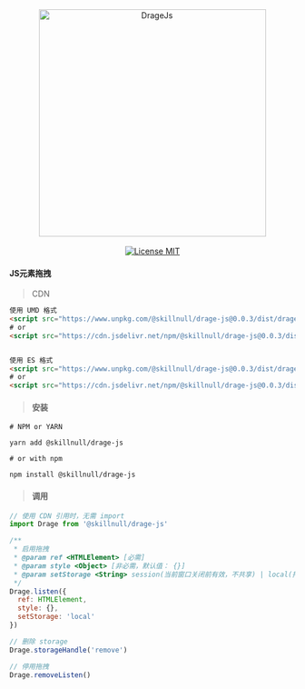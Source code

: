 <div align="center">
  <img src="http://skillnull.com/others/images/DrageJs.png" width="400px" alt="DrageJs">
</div>
<br>
<div align="center" >
  <a href="http://www.skillnull.com"><img src="http://skillnull.com/others/images/brand/MIT.svg" alt="License MIT"></a>
</div>

#### JS元素拖拽

> CDN
```html
使用 UMD 格式
<script src="https://www.unpkg.com/@skillnull/drage-js@0.0.3/dist/drage.js"></script>
# or
<script src="https://cdn.jsdelivr.net/npm/@skillnull/drage-js@0.0.3/dist/drage.js"></script>


使用 ES 格式
<script src="https://www.unpkg.com/@skillnull/drage-js@0.0.3/dist/drage.es.js" type="module"></script>
# or
<script src="https://cdn.jsdelivr.net/npm/@skillnull/drage-js@0.0.3/dist/drage.es.js" type="module"></script>
``` 

> #### 安装

```shell
# NPM or YARN

yarn add @skillnull/drage-js

# or with npm

npm install @skillnull/drage-js
```

> #### 调用

```javascript
// 使用 CDN 引用时，无需 import 
import Drage from '@skillnull/drage-js'

/**
 * 启用拖拽
 * @param ref <HTMLElement> [必需]
 * @param style <Object> [非必需，默认值： {}]
 * @param setStorage <String> session(当前窗口关闭前有效，不共享) | local(持久有效，同源窗口共享)  [非必需，默认值: 'local']
 */
Drage.listen({
  ref: HTMLElement,
  style: {},
  setStorage: 'local'
})

// 删除 storage
Drage.storageHandle('remove')

// 停用拖拽
Drage.removeListen()
```

